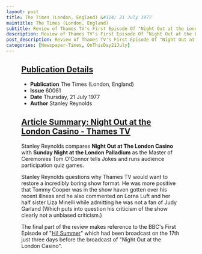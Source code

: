 ```yaml
---
layout: post
title: The Times (London, England) &#124; 21 July 1977
maintitle: The Times (London, England)
subtitle: Review of Thames TV's First Episode Of "Night Out at the London Casino" Broadcast Yesterday (20 July 1977)
description: Review of Thames TV's First Episode Of "Night Out at the London Casino".
post_description: Review of Thames TV's First Episode Of "Night Out at the London Casino".
categories: [Newspaper-Times, OnThisDay21July]
---
```


<figure class="fig3">
<div class="CardLayout">
<div class="CardItem"><h2 id="infobox1" class="infobox"><a href="#infobox1">Publication Details</a></h2>
<div class="CardItem split">
<ul>
<li><strong>Publication</strong> The Times (London, England)</li>
<li><strong>Issue</strong> 60061</li>
<li><strong>Date</strong> Thursday, 21 July 1977</li>
<li><strong>Author</strong> Stanley Reynolds</li>
</ul>
</div></div></div>
</figure>

<figure class="fig3">
<div class="CardLayout">
<div class="CardItem"><h2 id="infobox2" class="infobox"><a href="#infobox2">Article Summary: Night Out at the London Casino - Thames TV</a></h2>
<div class="CardItem split">
<p>Stanley Reynolds compares <strong>Night Out at The London Casino</strong> with <strong>Sunday Night at the London Palladium</strong> as the Master of Ceremonies Tom O'Connor tells Jokes and runs audience participation quiz games.</p>
<p>Stanley Reynolds questions why Thames TV would want to restore a incredibly boring show format. He was more positive that Tommy Cooper was in the show haven gotten over his recent illness and he also commented on Lorna Luft and her half sister Liza Minelli while admitting he was not a fan of Judy Garland (Which puts into question his criticism of the show clearly not a unbiased criticism.)</p>
<p>The final part of the review makes reference to the BBC's First Episode of "<a href="/1977-07-17-hi-summer">Hi! Summer</a>" which had been broadcast on the 17th just three days before the broadcast of "Night Out at the London Casino".</p>
</div></div></div>
</figure>
